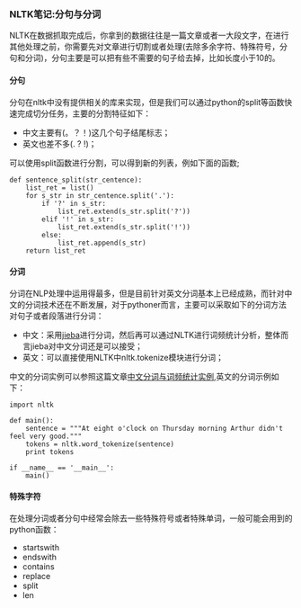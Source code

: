 ### NLTK笔记:分句与分词

NLTK在数据抓取完成后，你拿到的数据往往是一篇文章或者一大段文字，在进行其他处理之前，你需要先对文章进行切割或者处理(去除多余字符、特殊符号，分句和分词)，分句主要是可以把有些不需要的句子给去掉，比如长度小于10的。

#### 分句

分句在nltk中没有提供相关的库来实现，但是我们可以通过python的split等函数快速完成切分任务，主要的分割特征如下：
+ 中文主要有(。？！)这几个句子结尾标志；
+ 英文也差不多(. ? !)；

可以使用split函数进行分割，可以得到新的列表，例如下面的函数;

	def sentence_split(str_centence):
	    list_ret = list()
	    for s_str in str_centence.split('.'):
	        if '?' in s_str:
	            list_ret.extend(s_str.split('?'))
	        elif '!' in s_str:
	            list_ret.extend(s_str.split('!'))
	        else:
	            list_ret.append(s_str)
	    return list_ret

#### 分词

分词在NLP处理中运用得最多，但是目前针对英文分词基本上已经成熟，而针对中文的分词技术还在不断发展，对于pythoner而言，主要可以采取如下的分词方法对句子或者段落进行分词：

+ 中文：采用[jieba](https://github.com/fxsjy/jieba)进行分词，然后再可以通过NLTK进行词频统计分析，整体而言jieba对中文分词还是可以接受；
+ 英文：可以直接使用NLTK中nltk.tokenize模块进行分词；

中文的分词实例可以参照这篇文章[中文分词与词频统计实例](http://blog.ourren.com/?p=89252),英文的分词示例如下：

	import nltk

	def main():
	    sentence = """At eight o'clock on Thursday morning Arthur didn't feel very good."""
	    tokens = nltk.word_tokenize(sentence)
	    print tokens

	if __name__ == '__main__':
	    main()
	   
#### 特殊字符

在处理分词或者分句中经常会除去一些特殊符号或者特殊单词，一般可能会用到的python函数：

+ startswith
+ endswith
+ contains
+ replace
+ split
+ len